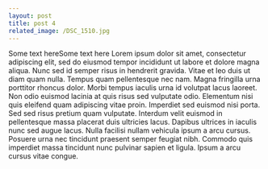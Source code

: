 ```yaml
---
layout: post
title: post 4
related_image: /DSC_1510.jpg
---
```


Some text hereSome text here
Lorem ipsum dolor sit amet, consectetur adipiscing elit, sed do eiusmod tempor incididunt ut labore et dolore magna aliqua. Nunc sed id semper risus in hendrerit gravida. Vitae et leo duis ut diam quam nulla. Tempus quam pellentesque nec nam. Magna fringilla urna porttitor rhoncus dolor. Morbi tempus iaculis urna id volutpat lacus laoreet. Non odio euismod lacinia at quis risus sed vulputate odio. Elementum nisi quis eleifend quam adipiscing vitae proin. Imperdiet sed euismod nisi porta. Sed sed risus pretium quam vulputate. Interdum velit euismod in pellentesque massa placerat duis ultricies lacus. Dapibus ultrices in iaculis nunc sed augue lacus. Nulla facilisi nullam vehicula ipsum a arcu cursus. Posuere urna nec tincidunt praesent semper feugiat nibh. Commodo quis imperdiet massa tincidunt nunc pulvinar sapien et ligula. Ipsum a arcu cursus vitae congue.

